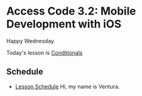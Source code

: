# Access Code 3.2: Mobile Development with iOS

Happy Wednesday.

Today's lesson is [Conditionals](/lessons/conditionals)

## Schedule

- [Lesson Schedule](schedule.md)
Hi, my name is Ventura.
